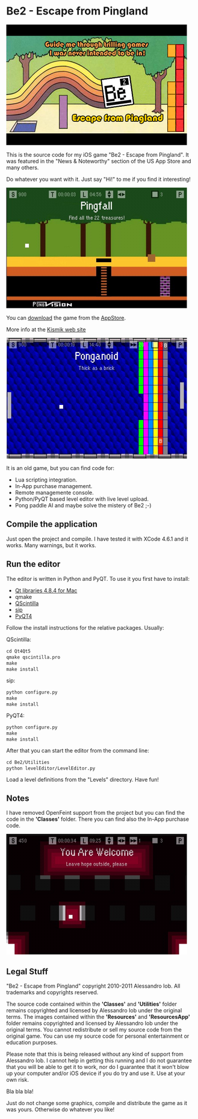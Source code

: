 Be2 - Escape from Pingland
==========================

![Cover](Slides/s0.jpg "Cover")

This is the source code for my iOS game "Be2 - Escape from Pingland". 
It was featured in the "News & Noteworthy" section of the US App Store and many others.

Do whatever you want with it. Just say "Hi!" to me if you find it interesting!

![Pingfall](Slides/s1.jpg "Pingfall")

You can [download](http://itunes.apple.com/app/id387054918?mt=8) the game from the [AppStore](http://itunes.apple.com/app/id387054918?mt=8).

More info at the [Kismik web site](http://www.kismik.com)

![Ponganoid](Slides/s2.jpg "Ponganoid")

It is an old game, but you can find code for:

* Lua scripting integration.
* In-App purchase management.
* Remote managemente console.
* Python/PyQT based level editor with live level upload.
* Pong paddle AI and maybe solve the mistery of Be2 ;-)


Compile the application
-----------------------

Just open the project and compile. I have tested it with XCode 4.6.1 and it works. Many warnings, but it works.

Run the editor
--------------

The editor is written in Python and PyQT. To use it you first have to install:

* [Qt libraries 4.8.4 for Mac](http://releases.qt-project.org/qt4/source/qt-mac-opensource-4.8.4.dmg)
* qmake
* [QScintilla](http://www.riverbankcomputing.com/software/qscintilla/download)
* [sip](http://www.riverbankcomputing.com/software/sip/download)
* [PyQT4](http://www.riverbankcomputing.com/software/pyqt/download)

Follow the install instructions for the relative packages. Usually:

QScintilla:

	cd Qt4Qt5
    qmake qscintilla.pro
    make
    make install
	
sip:

	python configure.py
	make
	make install
	
PyQT4:

	python configure.py
	make
	make install

After that you can start the editor from the command line:

	cd Be2/Utilities
	python levelEditor/LevelEditor.py
	
Load a level definitions from the "Levels" directory. Have fun!

Notes
-----

I have removed OpenFeint support from the project but you can find the code in the **'Classes'** folder. 
There you can find also the In-App purchase code.

![Welcome](Slides/s4.jpg "Welcome")

Legal Stuff
-----------

"Be2 - Escape from Pingland" copyright 2010-2011 Alessandro Iob.
All trademarks and copyrights reserved.

The source code contained within the **'Classes'** and **'Utilities'** folder remains
copyrighted and licensed by Alessandro Iob under the original terms.
The images contained within the **'Resources'** and **'ResourcesApp'** folder remains
copyrighted and licensed by Alessandro Iob under the original terms.
You cannot redistribute or sell my source code from the original
game. You can use my source code for personal entertainment or
education purposes.

Please note that this is being released without any kind of support
from Alessandro Iob. I cannot help in getting this running
and I do not guarantee that you will be able to get it to work, nor
do I guarantee that it won't blow up your computer and/or iOS device
if you do try and use it. Use at your own risk.

Bla bla bla!

Just do not change some graphics, compile and distribute the game as it was yours.
Otherwise do whatever you like!
